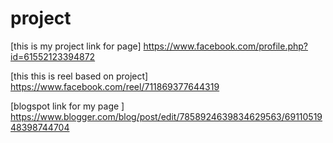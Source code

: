 # project
[this is my project link for page] https://www.facebook.com/profile.php?id=61552123394872

[this this is reel based on project] https://www.facebook.com/reel/711869377644319

[blogspot link for my page ]   https://www.blogger.com/blog/post/edit/7858924639834629563/6911051948398744704
